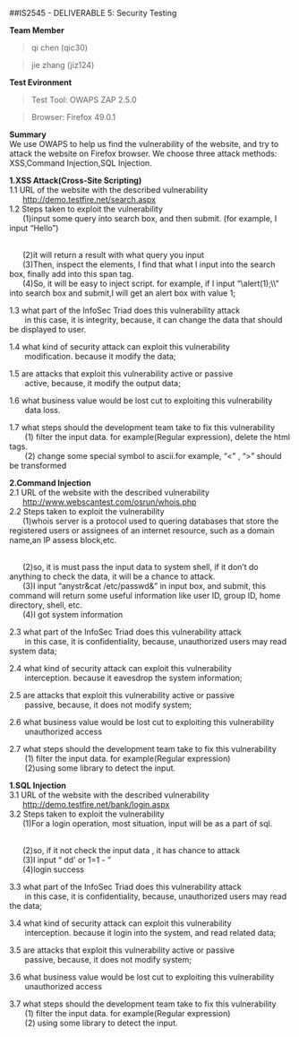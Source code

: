 ##IS2545 - DELIVERABLE 5: Security Testing

**Team Member**
>qi chen (qic30)

>jie zhang (jiz124)

**Test Evironment**
>Test Tool: OWAPS ZAP 2.5.0

>Browser: Firefox 49.0.1

**Summary**
<br>
We use OWAPS to help us find the vulnerability of the website, and try to attack the website on Firefox browser. We choose three attack methods: XSS,Command Injection,SQL Injection.

**1.XSS Attack(Cross-Site Scripting)**
<br>
1.1 URL of the website with the described vulnerability
<br>
&nbsp;&nbsp;&nbsp;&nbsp;&nbsp;&nbsp;http://demo.testfire.net/search.aspx
<br>
1.2 Steps taken to exploit the vulnerability
<br>
&nbsp;&nbsp;&nbsp;&nbsp;&nbsp;&nbsp;(1)input some query into search box, and then submit. (for example, I input “Hello”)

<br>
&nbsp;&nbsp;&nbsp;&nbsp;&nbsp;&nbsp;(2)it will return a result with what query you input

<br>
&nbsp;&nbsp;&nbsp;&nbsp;&nbsp;&nbsp;(3)Then, inspect the elements, I find that what I input into the search box, finally add into this span tag.


<br>
&nbsp;&nbsp;&nbsp;&nbsp;&nbsp;&nbsp;(4)So, it will be easy to inject script. for example, if I input “\</span>alert(1);\<script>\</script>\<span>” into search box and submit,I will get an alert box with  value 1;
<br>

1.3 what part of the InfoSec Triad does this vulnerability attack
<br>
&nbsp;&nbsp;&nbsp;&nbsp;&nbsp;&nbsp;
	in this case, it is integrity, because, it can change the data that should be displayed to user.
	<br>
	
1.4 what kind of security attack can exploit this vulnerability 
<br>
&nbsp;&nbsp;&nbsp;&nbsp;&nbsp;&nbsp;
	modification. because it modify the data;
	<br>
	
1.5 are attacks that exploit this vulnerability active or passive
<br>
&nbsp;&nbsp;&nbsp;&nbsp;&nbsp;&nbsp;
	active, because, it modify the output data;
	<br>
	
1.6 what business value would be lost cut to exploiting this vulnerability
<br>
&nbsp;&nbsp;&nbsp;&nbsp;&nbsp;&nbsp;
	data loss.
	<br>
	
1.7 what steps should the development team take to fix this vulnerability
<br>
&nbsp;&nbsp;&nbsp;&nbsp;&nbsp;&nbsp;
	(1) filter the input data. for example(Regular expression), delete the html tags.
	<br>
&nbsp;&nbsp;&nbsp;&nbsp;&nbsp;&nbsp;
	(2) change some special symbol to ascii.for example, “<” , “>” should be transformed


**2.Command Injection**
<br>
2.1 URL of the website with the described vulnerability
<br>
&nbsp;&nbsp;&nbsp;&nbsp;&nbsp;&nbsp;http://www.webscantest.com/osrun/whois.php
<br>
2.2 Steps taken to exploit the vulnerability
<br>
&nbsp;&nbsp;&nbsp;&nbsp;&nbsp;&nbsp;(1)whois server is a protocol used to  quering databases that store the registered users or assignees of an internet resource, such as a domain name,an IP assess block,etc.

<br>
&nbsp;&nbsp;&nbsp;&nbsp;&nbsp;&nbsp;(2)so, it is must pass the input data to system shell, if it don’t do anything to check the data, it will be a chance to attack.

<br>
&nbsp;&nbsp;&nbsp;&nbsp;&nbsp;&nbsp;(3)I input “anystr&cat /etc/passwd&” in input box, and submit, this command will  return some useful information like user ID, group ID, home directory, shell, etc.


<br>
&nbsp;&nbsp;&nbsp;&nbsp;&nbsp;&nbsp;(4)I got system information
<br>

2.3 what part of the InfoSec Triad does this vulnerability attack
<br>
&nbsp;&nbsp;&nbsp;&nbsp;&nbsp;&nbsp;
	in this case, it is confidentiality, because, unauthorized users may read system data;
	<br>
	
2.4 what kind of security attack can exploit this vulnerability 
<br>
&nbsp;&nbsp;&nbsp;&nbsp;&nbsp;&nbsp;
	interception. because it eavesdrop the system information;
	<br>
	
2.5 are attacks that exploit this vulnerability active or passive
<br>
&nbsp;&nbsp;&nbsp;&nbsp;&nbsp;&nbsp;
	passive, because, it does not modify system;
	<br>
	
2.6 what business value would be lost cut to exploiting this vulnerability
<br>
&nbsp;&nbsp;&nbsp;&nbsp;&nbsp;&nbsp;
	unauthorized access
	<br>
	
2.7 what steps should the development team take to fix this vulnerability
<br>
&nbsp;&nbsp;&nbsp;&nbsp;&nbsp;&nbsp;
	(1) filter the input data. for example(Regular expression)
	<br>
&nbsp;&nbsp;&nbsp;&nbsp;&nbsp;&nbsp;
	(2)using some library to detect the input.

**1.SQL Injection**
<br>
3.1 URL of the website with the described vulnerability
<br>
&nbsp;&nbsp;&nbsp;&nbsp;&nbsp;&nbsp;http://demo.testfire.net/bank/login.aspx
<br>
3.2 Steps taken to exploit the vulnerability
<br>
&nbsp;&nbsp;&nbsp;&nbsp;&nbsp;&nbsp;(1)For a login operation, most situation, input will be as a part of sql.

<br>
&nbsp;&nbsp;&nbsp;&nbsp;&nbsp;&nbsp;(2)so, if it not check the input data , it has chance to attack

<br>
&nbsp;&nbsp;&nbsp;&nbsp;&nbsp;&nbsp;(3)I input “ dd' or 1=1 - ”


<br>
&nbsp;&nbsp;&nbsp;&nbsp;&nbsp;&nbsp;(4)login success
<br>

3.3 what part of the InfoSec Triad does this vulnerability attack
<br>
&nbsp;&nbsp;&nbsp;&nbsp;&nbsp;&nbsp;
	in this case, it is confidentiality, because, unauthorized users may read the data;
	<br>
	
3.4 what kind of security attack can exploit this vulnerability 
<br>
&nbsp;&nbsp;&nbsp;&nbsp;&nbsp;&nbsp;
	interception. because it login into the system, and read related data;
	<br>
	
3.5 are attacks that exploit this vulnerability active or passive
<br>
&nbsp;&nbsp;&nbsp;&nbsp;&nbsp;&nbsp;
	passive, because, it does not modify system;
	<br>
	
3.6 what business value would be lost cut to exploiting this vulnerability
<br>
&nbsp;&nbsp;&nbsp;&nbsp;&nbsp;&nbsp;
	unauthorized access
	<br>
	
3.7 what steps should the development team take to fix this vulnerability
<br>
&nbsp;&nbsp;&nbsp;&nbsp;&nbsp;&nbsp;
	(1) filter the input data. for example(Regular expression)
	<br>
&nbsp;&nbsp;&nbsp;&nbsp;&nbsp;&nbsp;
	(2) using some library to detect the input.
	
	
	

